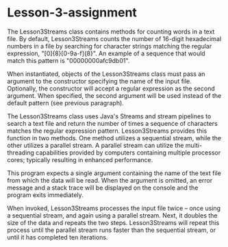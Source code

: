 # Lesson-3-assignment

The  Lesson3Streams class contains methods for counting words in a text file.
By  default, Lesson3Streams counts the number of 16-digit hexadecimal numbers
in a file by searching for character strings matching the regular expression,
"[0]{8}[0-9a-f]{8}".  An example  of a sequence that would match this pattern
is "00000000afc9db01".

When  instantiated, objects of the Lesson3Streams class must pass an argument
to  the  constructor specifying the  name of  the input file. Optionally, the
constructor  will  accept a  regular expression as  the second argument. When
specified,  the  second argument will be  used instead of the default pattern
(see previous paragraph).

The Lesson3Streams class uses Java's Streams and stream pipelines to search a
text file and return the number of times a sequence of characters matches the
regular  expression pattern.  Lesson3Streams  provides this  function in  two
methods.  One method utilizes a sequential stream, while the other utilizes a
parallel   stream.   A  parallel   stream  can  utilize  the  multi-threading
capabilities  provided  by  computers containing  multiple  processor  cores;
typically resulting in enhanced performance.

This  program expects  a single argument containing the name of the text file
from  which  the data  will be read.  When the argument  is omitted, an error
message  and a  stack trace will be  displayed on the console and the program
exits immediately.

When  invoked,  Lesson3Streams processes the input  file twice – once using a
sequential  stream,  and again using a  parallel stream. Next, it doubles the
size  of the  data and repeats the two steps. Lesson3Streams will repeat this
process  until the parallel stream runs faster than the sequential stream, or
until it has completed ten iterations.
